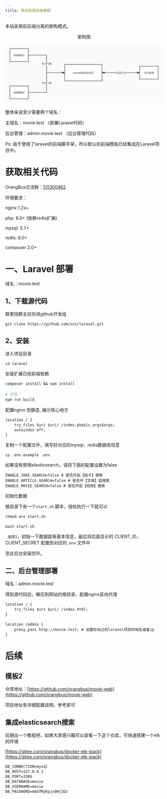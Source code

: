 ```yaml
---
title: 聚合影视安装教程
---
```


本站采用前后端分离的架构模式。

<div style="text-align:center">架构图</div>

![](./movie.assets/movie.jpg) 

整体来说至少需要两个域名：

主域名：movie.test  （部署Laravel代码）

后台管理：admin.movie.test （后台管理代码）

Ps: 由于使用了laravel的前端脚手架，所以默认的前端模板已经集成在Laravel项目中。



# 获取相关代码

OrangBus交流群：[511300462](https://jq.qq.com/?_wv=1027&k=5UQXtUm) 

环境要求：

nginx:1.2x+

php: 8.0+ (依赖redis扩展)

mysql: 5.7+

redis: 6.0+

composer 2.0+

# 一、Laravel 部署

域名：movie.test 

## 1、下载源代码

群里找群主拉你进github开发组

```
git clone https://github.com/xxx/laravel.git
```

## 2、安装

进入项目目录

```
cd laravel
```

安装扩展已经前端依赖

```bash
composer install && npm install

# 打包
npm run build
```

配置nginx 伪静态, 展示核心地方

```nginx
location / {
    try_files $uri $uri/ /index.php$is_args$args;
    autoindex off;
}
```

复制一个配置文件，填写好对应的mysql，redis数据库信息

```bash
cp .env.example .env
```

如果没有使用elasticsearch，请将下面的配置设置为false

```env
ENABLE_JOKE_SEARCH=false # 是否开启【段子】搜索
ENABLE_ARTICLE_SEARCH=false # 是否开【文章】启搜索
ENABLE_MOVIE_SEARCH=false # 是否开启【视频】搜索
```

初始化数据

根目录下有一个`start.sh` 脚本，授权执行一下就可以

```
chmod a+x start.sh

bash start.sh
```

` 选择1`，初始一下数据路等基本信息，最后将后面显示的 CLIENT_ID，CLIENT_SECRET 配置到对应的`.env` 文件中

至此后台安装完毕。

## 二、后台管理部署

域名：admin.movie.test 

得到源代码后，解压到网站的根目录，配置nginx反向代理

```nginx
location / {
    try_files $uri $uri/ /index.html;
}

location /admin {
    proxy_pass http://movie.test; # 设置你自己的laravel项目的域名或者ip
}
```



# 后续

## 模板2

仓库地址：[https://github.com/orangbus/movie-web](https://github.com/orangbus/movie-web) 

项目地址有详细配置说明，参考即可



## 集成elasticsearch搜索

后期出一个教程吧，如果大家感兴趣可以查看一下这个仓库，可快速搭建一个elk的环境

[https://gitee.com/orangbus/docker-elk-stack](https://gitee.com/orangbus/docker-elk-stack) 



```
DB_CONNECTION=mysql
DB_HOST=127.0.0.1
DB_PORT=3306
DB_DATABASE=movie
DB_USERNAME=movie
DB_PASSWORD=mAGTMyKpjx8Hj2Dz
```







